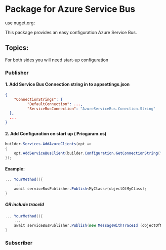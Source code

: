 # Package for Azure Service Bus

use nuget.org: 


This package provides an easy configuration Azure Service Bus.

## Topics:
For both sides you will need start-up configuration
 
### Publisher

#### 1. Add Service Bus Connection string in to appsettings.json
```json
{
    "ConnectionStrings": {
          "DefaultConnection": ...,
          "ServiceBusConnection": "AzureServiceBus.Conection.String"
  },
  ... 
}
````

#### 2. Add Configuration on start up ( Priogaram.cs) 
````csharp
builder.Services.AddAzureClients(opt =>
{
    opt.AddServiceBusClient(builder.Configuration.GetConnectionString("ServiceBusConnection"));
});
````

#### Example:

````csharp
... YourMethod(){
    ...
    await serviceBusPublisher.Publish<MyClass>(objectOfMyClass);
}
````
##### OR include traceId
````csharp
... YourMethod(){
    ...
    await serviceBusPublisher.Publish(new MessageWithTraceId (objectOfMyClass, requestId));
}
````
### Subscriber 
